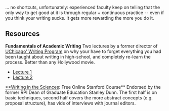 ... no shortcuts, unfortunately: experienced faculty keep on telling that the only way to get good at it is through regular + continuous practice -- even if you think your writing sucks. It gets more rewarding the more you do it.

## Resources

**Fundamentals of Academic Writing**
Two lectures by a former director of [UChicago' Writing Program](https://writing-program.uchicago.edu/) on why your have to forget everything you had been taught about writing in high-school, and completely re-learn the process. Better than any Hollywood movie.
- [Lecture 1](https://www.youtube.com/watch?v=vtIzMaLkCaM)
- [Lecture 2](https://www.youtube.com/watch?v=aFwVf5a3pZM)

[**Writing in the Sciences](https://online.stanford.edu/courses/som-y0010-writing-sciences): Free Online Stanford Course**
 Endorsed by the former RPI Dean of Graduate Education Stanley Dunn. The first half is on basic techniques, second half covers the more abstract concepts (e.g. proposal structure), has vids of interviews with journal editors.
